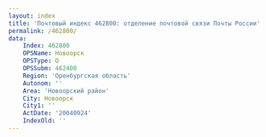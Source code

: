 ```yaml
---
layout: index
title: 'Почтовый индекс 462800: отделение почтовой связи Почты России'
permalink: /462800/
data:
    Index: 462800
    OPSName: Новоорск
    OPSType: О
    OPSSubm: 462400
    Region: 'Оренбургская область'
    Autonom: ''
    Area: 'Новоорский район'
    City: Новоорск
    City1: ''
    ActDate: '20040924'
    IndexOld: ''
---
```

